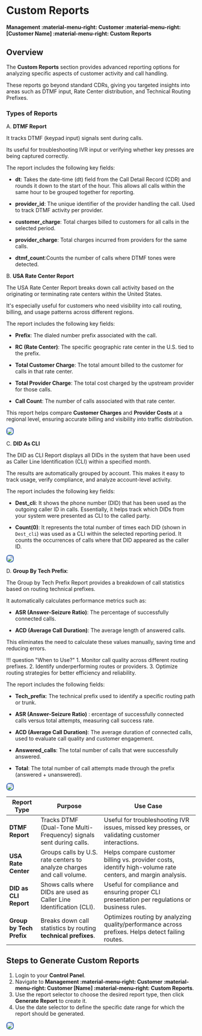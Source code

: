 # Custom Reports

**Management :material-menu-right: Customer :material-menu-right: [Customer Name] :material-menu-right: Custom Reports**

## Overview

The **Custom Reports** section provides advanced reporting options for analyzing specific aspects of customer activity and call handling.

These reports go beyond standard CDRs, giving you targeted insights into areas such as DTMF input, Rate Center distribution, and Technical Routing Prefixes.

### Types of Reports

A. **DTMF Report**

It tracks DTMF (keypad input) signals sent during calls.

Its useful for troubleshooting IVR input or verifying whether key presses are being captured correctly.

The report includes the following key fields:

+ **dt**: Takes the date-time (dt) field from the Call Detail Record (CDR) and rounds it down to the start of the hour. This allows all calls within the same hour to be grouped together for reporting.

+ **provider_id**: The unique identifier of the provider handling the call. Used to track DTMF activity per provider.

+ **customer_charge**: Total charges billed to customers for all calls in the selected period.

+ **provider_charge**: Total charges incurred from providers for the same calls.

+ **dtmf_count**:Counts the number of calls where DTMF tones were detected.

B. **USA Rate Center Report**

The USA Rate Center Report breaks down call activity based on the originating or terminating rate centers within the United States.

It's especially useful for customers who need visibility into call routing, billing, and usage patterns across different regions.

The report includes the following key fields:

+ **Prefix**: The dialed number prefix associated with the call.

+ **RC (Rate Center)**: The specific geographic rate center in the U.S. tied to the prefix.

+ **Total Customer Charge**: The total amount billed to the customer for calls in that rate center.

+ **Total Provider Charge**: The total cost charged by the upstream provider for those calls.

+ **Call Count**: The number of calls associated with that rate center.

This report helps compare **Customer Charges** and **Provider Costs** at a regional level, ensuring accurate billing and visibility into traffic distribution.

<img src="customrep1.png" style="border: 2px solid #4472C4; border-radius: 8px;">

C. **DID As CLI**

The DID as CLI Report displays all DIDs in the system that have been used as Caller Line Identification (CLI) within a specified month.

The results are automatically grouped by account. This makes  it easy to track usage, verify compliance, and analyze account-level activity.

The report includes the following key fields:

+ **Dest_cli**: It shows the phone number (DID) that has been used as the outgoing caller ID in calls. Essentially, it helps track which DIDs from your system were presented as CLI to the called party.

+ **Count(0)**: It represents the total number of times each DID (shown in `Dest_cli`) was used as a CLI within the selected reporting period. It counts the occurrences of calls where that DID appeared as the caller ID.

<img src="customrep2.png" style="border: 2px solid #4472C4; border-radius: 8px;">

D. **Group By Tech Prefix**:

The Group by Tech Prefix Report provides a breakdown of call statistics based on routing technical prefixes.

It automatically calculates performance metrics such as:

+ **ASR (Answer-Seizure Ratio)**: The percentage of successfully connected calls.

+ **ACD (Average Call Duration)**: The average length of answered calls.

This eliminates the need to calculate these values manually, saving time and reducing errors.

!!! question "When to Use?"
    1. Monitor call quality across different routing prefixes.
    2. Identify underperforming routes or providers.
    3. Optimize routing strategies for better efficiency and reliability.

The report includes the following fields:

+ **Tech_prefix**: The technical prefix used to identify a specific routing path or trunk.

+ **ASR (Answer-Seizure Ratio)** : ercentage of successfully connected calls versus total attempts, measuring call success rate.

+ **ACD (Average Call Duration)**: The average duration of connected calls, used to evaluate call quality and customer engagement.

+ **Answered_calls**: The total number of calls that were successfully answered.

+ **Total**: The total number of call attempts made through the prefix (answered + unanswered).

<img src="customrep3.png" style="border: 2px solid #4472C4; border-radius: 8px;">

|**Report Type**|**Purpose**|**Use Case**|
| --------------|-----------|-------------|
|**DTMF Report**| Tracks DTMF (Dual-Tone Multi-Frequency) signals sent during calls.| Useful for troubleshooting IVR issues, missed key presses, or validating customer interactions.|
|**USA Rate Center**| Groups calls by U.S. rate centers to analyze charges and call volume.| Helps compare customer billing vs. provider costs, identify high-volume rate centers, and margin analysis.|
|**DID as CLI Report**| Shows calls where DIDs are used as Caller Line Identification (CLI).| Useful for compliance and ensuring proper CLI presentation per regulations or business rules.|
|**Group by Tech Prefix** | Breaks down call statistics by routing **technical prefixes**.| Optimizes routing by analyzing quality/performance across prefixes. Helps detect failing routes.|

## Steps to Generate Custom Reports

1. Login to your **Control Panel**.
2. Navigate to **Management :material-menu-right: Customer :material-menu-right: Customer [Name] :material-menu-right: Custom Reports**.
3. Use the report selector to choose the desired report type, then click **Generate Report** to create it.
4. Use the date selector to define the specific date range for which the report should be generated.

<img src="customrep4.png" style="border: 2px solid #4472C4; border-radius: 8px;">
